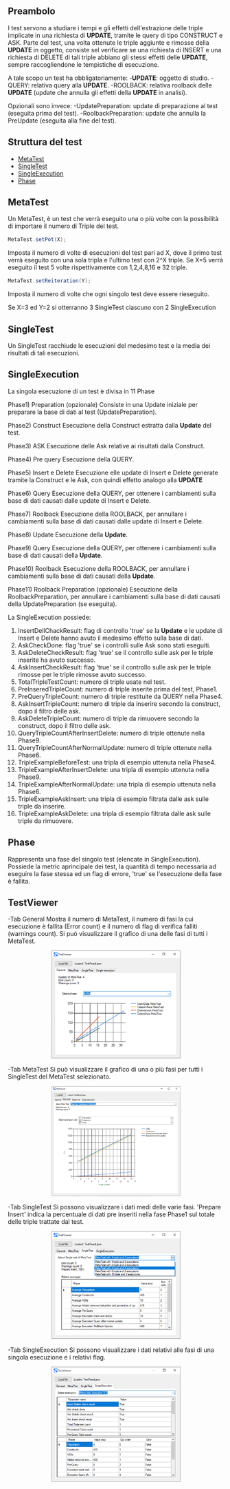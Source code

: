 ## Preambolo
I test servono a studiare i tempi e gli effetti dell'estrazione delle triple implicate in una richiesta di **UPDATE**,
tramite le query di tipo CONSTRUCT e ASK.
Parte del test, una volta ottenute le triple aggiunte e rimosse della **UPDATE** in oggetto, consiste sel verificare se
una richiesta di INSERT e una richiesta di DELETE di tali triple abbiano gli stessi effetti delle **UPDATE**, sempre raccogliendone
le tempistiche di esecuzione.

A tale scopo un test ha obbligatoriamente:
-**UPDATE**: oggetto di studio.
-QUERY: relativa query alla **UPDATE**.
-ROOLBACK: relativa roolback delle **UPDATE** (update che annulla gli effetti della **UPDATE** in analisi).

Opzionali sono invece:
-UpdatePreparation: update di preparazione al test (eseguita prima del test).
-RoolbackPreparation: update che annulla la PreUpdate (eseguita alla fine del test).

## Struttura del test
- [MetaTest](#MetaTest)
- [SingleTest](#SingleTest)
- [SingleExecution](#SingleExecution)
- [Phase](#Phase)

## MetaTest
Un MetaTest, è un test che verrà eseguito una o più volte con la possibilità di importare il numero di Triple del test.

```java
MetaTest.setPot(X);
```
Imposta il numero di volte di esecuzioni del test pari ad X,
dove il primo test verrà eseguito con una sola tripla e l'ultimo test con 2^X triple.
Se X=5 verrà eseguito il test 5 volte rispettivamente con 1,2,4,8,16 e 32 triple.

```java
MetaTest.setReiteration(Y);
```
Imposta il numero di volte che ogni singolo test deve essere rieseguito.

Se X=3 ed Y=2 si otterranno 3 SingleTest ciascuno con 2 SingleExecution

## SingleTest
Un SingleTest racchiude le esecuzioni del medesimo test e la media dei risultati di tali esecuzioni.

## SingleExecution
La singola esecuzione di un test è divisa in 11 Phase

Phase1) Preparation (opzionale)
  Consiste in una Update iniziale per preparare la base di dati al test (UpdatePreparation).

Phase2) Construct
  Esecuzione della Construct estratta dalla **Update** del test.
  
Phase3) ASK
  Esecuzione delle Ask relative ai risultati dalla Construct.  
  
Phase4) Pre query
  Esecuzione della QUERY.
  
Phase5) Insert e Delete
  Esecuzione elle update di Insert e Delete generate tramite la Construct e le Ask, con quindi effetto analogo alla **UPDATE**
  
Phase6) Query
  Esecuzione della QUERY, per ottenere i cambiamenti sulla base di dati causati dalle update di Insert e Delete.
  
Phase7) Roolback
  Esecuzione della ROOLBACK, per annullare i cambiamenti sulla base di dati causati dalle update di Insert e Delete.
  
Phase8) Update
  Esecuzione della **Update**.
  
Phase9) Query
  Esecuzione della QUERY, per ottenere i cambiamenti sulla base di dati causati della **Update**.
  
Phase10) Roolback
  Esecuzione della ROOLBACK, per annullare i cambiamenti sulla base di dati causati della **Update**.
  
Phase11) Roolback Preparation (opzionale)
  Esecuzione della RoolbackPreparation, per annullare i cambiamenti sulla base di dati causati della UpdatePreparation (se eseguita).
  
La SingleExecution possiede:
1. InsertDellChackResult: flag di controllo 'true' se la **Update** e le update di Insert e Delete hanno avuto il medesimo effetto sulla base di dati.
2. AskCheckDone: flag 'true' se i controlli sulle Ask sono stati eseguiti.
3. AskDeleteCheckResult: flag 'true' se il controllo sulle ask per le triple inserite ha avuto successo.
4. AskInsertCheckResult: flag 'true' se il controllo sulle ask per le triple rimosse per le triple rimosse  avuto successo.
5. TotalTripleTestCount: numero di triple usate nel test.
6. PreInseredTripleCount: numero di triple inserite prima del test, Phase1.
7. PreQueryTripleCount: numero di triple restituite da QUERY nella Phase4.
8. AskInsertTripleCount: numero di triple da inserire secondo la construct, dopo il filtro delle ask.
9. AskDeleteTripleCount: numero di triple da rimuovere secondo la construct, dopo il filtro delle ask.
10. QueryTripleCountAfterInsertDelete: numero di triple ottenute nella Phase9.
11. QueryTripleCountAfterNormalUpdate: numero di triple ottenute nella Phase6.
12. TripleExampleBeforeTest: una tripla di esempio uttenuta nella Phase4.
13. TripleExampleAfterInsertDelete: una tripla di esempio uttenuta nella Phase9.
14. TripleExampleAfterNormalUpdate: una tripla di esempio uttenuta nella Phase6.
15. TripleExampleAskInsert: una tripla di esempio filtrata dalle ask sulle triple da inserire.
16. TripleExampleAskDelete: una tripla di esempio filtrata dalle ask sulle triple da rimuovere.

## Phase
Rappresenta una fase del singolo test (elencate in SingleExecution).
Possiede la metric aprincipale dei test, la quantità di tempo necessaria ad eseguire la fase stessa ed un flag di errore, 'true' se l'esecuzione della fase è fallita.

## TestViewer

-Tab General
Mostra il numero di MetaTest, il numero di fasi la cui esecuzione è fallita (Error count) e il numero di flag di verifica falliti (warnings count).
Si può visualizzare il grafico di una delle fasi di tutti i MetaTest.

<div align="center">
<a href="https://github.com/FerrariAndrea/SparqlAddedRemoved/edit/master/img/img1">
  <img width="300px" src="https://raw.githubusercontent.com/FerrariAndrea/SparqlAddedRemoved/master/img/img1.png">
</a>
</div>

-Tab MetaTest
Si può visualizzare il grafico di una o più fasi per tutti i SingleTest del MetaTest selezionato.

<div align="center">
<a href="https://github.com/FerrariAndrea/SparqlAddedRemoved/edit/master/img/img2">
  <img width="300px" src="https://raw.githubusercontent.com/FerrariAndrea/SparqlAddedRemoved/master/img/img2.png">
</a>  
</div>

-Tab SingleTest
Si possono visualizzare i dati medi delle varie fasi.
'Prepare Insert' indica la percentuale di dati pre inseriti nella fase Phase1 sul totale delle triple trattate dal test.

<div align="center">
<a href="https://github.com/FerrariAndrea/SparqlAddedRemoved/edit/master/img/img3">
  <img width="300px" src="https://raw.githubusercontent.com/FerrariAndrea/SparqlAddedRemoved/master/img/img3.png">
</a>
</div>

-Tab SingleExecution
Si possono visualizzare i dati relativi alle fasi di una singola esecuzione e i relativi flag.

<div align="center">
<a href="https://github.com/FerrariAndrea/SparqlAddedRemoved/edit/master/img/img4">
  <img width="300px" src="https://raw.githubusercontent.com/FerrariAndrea/SparqlAddedRemoved/master/img/img4.png">
</a>
</div>
